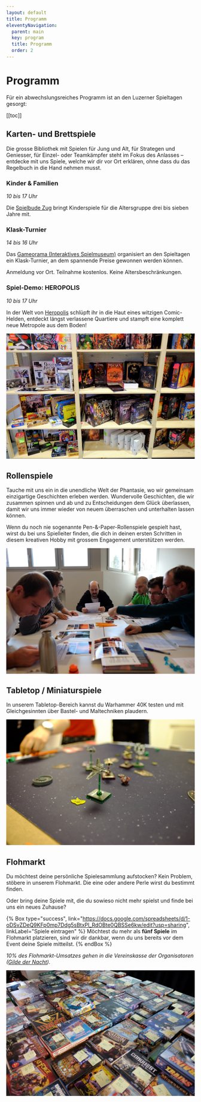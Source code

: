 ```yaml
---
layout: default
title: Programm
eleventyNavigation:
  parent: main
  key: program
  title: Programm
  order: 2
---
```


# Programm

Für ein abwechslungsreiches Programm ist an den Luzerner Spieltagen gesorgt:

[[toc]]

## Karten- und Brettspiele

Die grosse Bibliothek mit Spielen für Jung und Alt, für Strategen und Geniesser, für Einzel- oder Teamkämpfer steht im Fokus des Anlasses – entdecke mit uns Spiele, welche wir dir vor Ort erklären, ohne dass du das Regelbuch in die Hand nehmen musst.

### Kinder & Familien

_10 bis 17 Uhr_

Die [Spielbude Zug](https://www.spielbude.ch/zug) bringt Kinderspiele für die Altersgruppe drei bis sieben Jahre mit.

### Klask-Turnier

_14 bis 16 Uhr_

Das [Gameorama (Interaktives Spielmuseum)](https://www.gameorama.ch/) organisiert an den Spieltagen ein Klask-Turnier, an dem spannende Preise gewonnen werden können.

Anmeldung vor Ort. Teilnahme kostenlos. Keine Altersbeschränkungen.

### Spiel-Demo: HEROPOLIS

_10 bis 17 Uhr_

In der Welt von [Heropolis](https://www.spielpraxis.ch/) schlüpft ihr in die Haut eines witzigen Comic-Helden, entdeckt längst verlassene Quartiere und stampft eine komplett neue Metropole aus dem Boden!

![2018, Luzerner Spieltage](./images/2018-spieltage-01.jpg)

## Rollenspiele

Tauche mit uns ein in die unendliche Welt der Phantasie, wo wir gemeinsam einzigartige Geschichten erleben werden. Wundervolle Geschichten, die wir zusammen spinnen und ab und zu Entscheidungen dem Glück überlassen, damit wir uns immer wieder von neuem überraschen und unterhalten lassen können.

Wenn du noch nie sogenannte Pen-&-Paper-Rollenspiele gespielt hast, wirst du bei uns Spielleiter finden, die dich in deinen ersten Schritten in diesem kreativen Hobby mit grossem Engagement unterstützen werden.

![2019, Luzerner Spieltage](./images/2019-spieltage-09.jpg)

## Tabletop / Miniaturspiele

In unserem Tabletop-Bereich kannst du Warhammer 40K testen und mit Gleichgesinnten über Bastel- und Maltechniken plaudern.

![2018, Luzerner Spieltage](./images/2018-spieltage-06.jpg)

## Flohmarkt

Du möchtest deine persönliche Spielesammlung aufstocken? Kein Problem, stöbere in unserem Flohmarkt. Die eine oder andere Perle wirst du bestimmt finden.

Oder bring deine Spiele mit, die du sowieso nicht mehr spielst und finde bei uns ein neues Zuhause?

{% Box type="success", link="https://docs.google.com/spreadsheets/d/1-oDSvZDeQ9KFp0mp7Ddg5sBtxPl_RdOBte0QBSSe6kw/edit?usp=sharing", linkLabel="Spiele eintragen" %}
Möchtest du mehr als **fünf Spiele** im Flohmarkt platzieren, sind wir dir dankbar, wenn du uns bereits vor dem Event deine Spiele mitteilst.
{% endBox %}

_10% des Flohmarkt-Umsatzes gehen in die Vereinskasse der Organisatoren ([Gilde der Nacht](https://gildedernacht.ch/))._

![2019, Luzerner Spieltage](./images/2019-spieltage-08.jpg)
